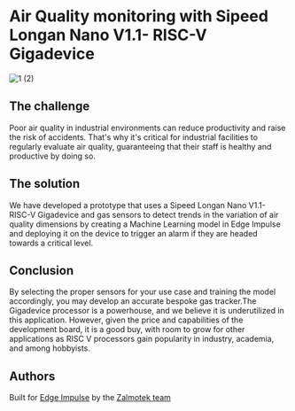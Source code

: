 # Air Quality monitoring with Sipeed Longan Nano V1.1- RISC-V Gigadevice

![1 (2)](https://user-images.githubusercontent.com/58050803/203342894-792065ce-44a5-4951-b41f-54a2ac30a85b.jpg)

## The challenge

Poor air quality in industrial environments can reduce productivity and raise the risk of accidents. That's why it's critical for industrial facilities to regularly evaluate air quality, guaranteeing that their staff is healthy and productive by doing so.

## The solution

We have developed a prototype that uses a Sipeed Longan Nano V1.1- RISC-V Gigadevice and gas sensors to detect trends in the variation of air quality dimensions by creating a Machine Learning model in Edge Impulse and deploying it on the device to trigger an alarm if they are headed towards a critical level. 

## Conclusion

By selecting the proper sensors for your use case and training the model accordingly, you may develop an accurate bespoke gas tracker.The Gigadevice processor is a powerhouse, and we believe it is underutilized in this application. However, given the price and capabilities of the development board, it is a good buy, with room to grow for other applications as RISC V processors gain popularity in industry, academia, and among hobbyists.

## Authors
   Built for [Edge Impulse](https://edgeimpulse.com/) by the [Zalmotek team](https://zalmotek.com/)
